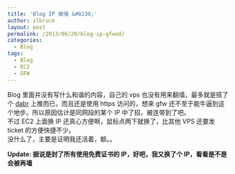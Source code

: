 ```yaml
---
title: 'Blog IP 被墙 &#8230;'
author: zlbruce
layout: post
permalink: /2013/06/20/blog-ip-gfwed/
categories:
  - Blog
tags:
  - Blog
  - EC2
  - GFW
---
```

Blog 里面并没有写什么和谐的内容，自己的 vps 也没有用来翻墙，最多就是搭了个 [dabr][1] 上推而已，而且还是使用 https 访问的，想来 gfw 还不至于能牛逼到这个地步。所以原因估计是同网段的某个 IP 中了招，被连带到了吧。  
不过 EC2 上面换 IP 还真心方便啊，鼠标点两下就换了，比其他 VPS 还要发 ticket 的方便快捷不少。  
没什么了，主要是证明我还活着，额。。

**Update: 据说是封了所有使用免费证书的 IP，好吧，我又换了个 IP，看看是不是会被再墙**

 [1]: http://code.google.com/p/dabr/ "dabr"